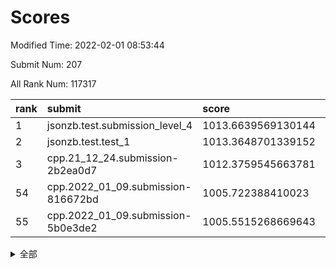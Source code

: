 # Scores

Modified Time: 2022-02-01 08:53:44

Submit Num: 207

All Rank Num: 117317

| rank |               submit               |       score        |       sigma        | pk_num |
| :--- | :--------------------------------- | :----------------- | :----------------- | :----- |
| 1    | jsonzb.test.submission_level_4     | 1013.6639569130144 | 0.8309001666546663 | 2266   |
| 2    | jsonzb.test.test_1                 | 1013.3648701339152 | 0.820263142388635  | 2265   |
| 3    | cpp.21_12_24.submission-2b2ea0d7   | 1012.3759545663781 | 0.8020919041918595 | 2268   |
| 54   | cpp.2022_01_09.submission-816672bd | 1005.722388410023  | 0.7222484640997112 | 2270   |
| 55   | cpp.2022_01_09.submission-5b0e3de2 | 1005.5515268669643 | 0.7229248714960602 | 2267   |


<details>
<summary>全部</summary>

| rank |                 submit                 |       score        |       sigma        | pk_num |
| :--- | :------------------------------------- | :----------------- | :----------------- | :----- |
| 1    | jsonzb.test.submission_level_4         | 1013.6639569130144 | 0.8309001666546663 | 2266   |
| 2    | jsonzb.test.test_1                     | 1013.3648701339152 | 0.820263142388635  | 2265   |
| 3    | cpp.21_12_24.submission-2b2ea0d7       | 1012.3759545663781 | 0.8020919041918595 | 2268   |
| 4    | gobigger.level_3.submission_level_3_25 | 1012.0387576507002 | 0.7892551053929898 | 2269   |
| 5    | gobigger.level_3.submission_level_3_35 | 1011.8327967809306 | 0.7825495730048949 | 2270   |
| 6    | gobigger.level_3.submission_level_3_6  | 1011.4287286652376 | 0.7448848306266872 | 2270   |
| 7    | gobigger.level_3.submission_level_3_14 | 1011.2569697898048 | 0.7758085332795387 | 2268   |
| 8    | gobigger.level_3.submission_level_3_0  | 1010.844046972841  | 0.7691574790618797 | 2261   |
| 9    | gobigger.level_3.submission_level_3_36 | 1010.8370069224752 | 0.7663600598160715 | 2265   |
| 10   | gobigger.level_3.submission_level_3_39 | 1010.7285063076935 | 0.7626201466884127 | 2269   |
| 11   | gobigger.level_3.submission_level_3_9  | 1010.7118125615732 | 0.770410612777636  | 2267   |
| 12   | gobigger.level_3.submission_level_3_33 | 1010.7051626080844 | 0.7567341050501135 | 2271   |
| 13   | gobigger.level_3.submission_level_3_2  | 1010.623888525037  | 0.789700124787735  | 2267   |
| 14   | gobigger.level_3.submission_level_3_23 | 1010.6160486859233 | 0.7811604258222088 | 2273   |
| 15   | gobigger.level_3.submission_level_3_34 | 1010.559996006456  | 0.7663107478539759 | 2261   |
| 16   | gobigger.level_3.submission_level_3_40 | 1010.548669845107  | 0.759913628434557  | 2269   |
| 17   | gobigger.level_3.submission_level_3_30 | 1010.5258477141992 | 0.7590410704475932 | 2274   |
| 18   | gobigger.level_3.submission_level_3_15 | 1010.4774121432364 | 0.7338631690937716 | 2268   |
| 19   | gobigger.level_3.submission_level_3_31 | 1010.4690683333613 | 0.7858196156679653 | 2271   |
| 20   | gobigger.level_3.submission_level_3_18 | 1010.3759931083808 | 0.7475957329499318 | 2264   |
| 21   | gobigger.level_3.submission_level_3_5  | 1010.1934350267795 | 0.7587144333415808 | 2265   |
| 22   | gobigger.level_3.submission_level_3_49 | 1010.1526982736334 | 0.7940029254245959 | 2265   |
| 23   | gobigger.level_3.submission_level_3_16 | 1010.1497668195658 | 0.7565958548257729 | 2268   |
| 24   | gobigger.level_3.submission_level_3_48 | 1010.110908363882  | 0.7526787045307763 | 2269   |
| 25   | gobigger.level_3.submission_level_3_38 | 1010.0704341372609 | 0.7660449995034082 | 2270   |
| 26   | gobigger.level_3.submission_level_3_43 | 1010.0237799025997 | 0.7593689006978847 | 2267   |
| 27   | gobigger.level_3.submission_level_3_26 | 1009.9985364920883 | 0.7716349132704918 | 2264   |
| 28   | gobigger.level_3.submission_level_3_13 | 1009.9628619221317 | 0.7742864672075325 | 2265   |
| 29   | gobigger.level_3.submission_level_3_4  | 1009.9501949958639 | 0.7467135938066198 | 2271   |
| 30   | gobigger.level_3.submission_level_3_42 | 1009.8455930440027 | 0.7545517924171605 | 2260   |
| 31   | gobigger.level_3.submission_level_3_32 | 1009.8367961327933 | 0.7529825959214841 | 2267   |
| 32   | gobigger.level_3.submission_level_3_1  | 1009.8327547885032 | 0.7529966111859882 | 2268   |
| 33   | gobigger.level_3.submission_level_3_45 | 1009.8074332810039 | 0.749483676568549  | 2274   |
| 34   | gobigger.level_3.submission_level_3_47 | 1009.5933130084607 | 0.7250276789469704 | 2271   |
| 35   | gobigger.level_3.submission_level_3_11 | 1009.5689687236382 | 0.7743885671404985 | 2273   |
| 36   | gobigger.level_3.submission_level_3_27 | 1009.5514322814098 | 0.7446656660914425 | 2266   |
| 37   | gobigger.level_3.submission_level_3_12 | 1009.4616069967561 | 0.7354266764585553 | 2275   |
| 38   | gobigger.level_3.submission_level_3_8  | 1009.4285090631354 | 0.7458049597618108 | 2266   |
| 39   | gobigger.level_3.submission_level_3_19 | 1009.411268440746  | 0.747435959927319  | 2264   |
| 40   | gobigger.level_3.submission_level_3_29 | 1009.2938645292827 | 0.7564750613758865 | 2266   |
| 41   | gobigger.level_3.submission_level_3_41 | 1009.1857353118974 | 0.7509936289318226 | 2269   |
| 42   | gobigger.level_3.submission_level_3_46 | 1009.160567692577  | 0.7342777837145847 | 2269   |
| 43   | gobigger.level_3.submission_level_3_44 | 1009.1464702206147 | 0.7450128048801828 | 2266   |
| 44   | gobigger.level_3.submission_level_3_24 | 1009.0394201934334 | 0.7377083860319663 | 2263   |
| 45   | gobigger.level_3.submission_level_3_20 | 1009.0165684428523 | 0.7424657535232528 | 2269   |
| 46   | gobigger.level_3.submission_level_3_28 | 1009.0160286165642 | 0.7182850547211471 | 2269   |
| 47   | gobigger.level_3.submission_level_3_10 | 1008.9116496243004 | 0.744876158881701  | 2270   |
| 48   | gobigger.level_3.submission_level_3_21 | 1008.8165308308337 | 0.7405175288459163 | 2264   |
| 49   | gobigger.level_3.submission_level_3_37 | 1008.6932959774257 | 0.7704087632744486 | 2268   |
| 50   | gobigger.level_3.submission_level_3_7  | 1008.614451975971  | 0.7624962786417531 | 2274   |
| 51   | gobigger.level_3.submission_level_3_3  | 1008.6090806055236 | 0.7389400601443818 | 2266   |
| 52   | gobigger.level_3.submission_level_3_22 | 1008.5123645633356 | 0.7488636321307132 | 2270   |
| 53   | gobigger.level_3.submission_level_3_17 | 1008.278378268127  | 0.7428384414944059 | 2263   |
| 54   | cpp.2022_01_09.submission-816672bd     | 1005.722388410023  | 0.7222484640997112 | 2270   |
| 55   | cpp.2022_01_09.submission-5b0e3de2     | 1005.5515268669643 | 0.7229248714960602 | 2267   |
| 56   | gobigger.level_1.submission_level_1_21 | 1004.8162997986617 | 0.732508019200638  | 2265   |
| 57   | gobigger.level_1.submission_level_1_17 | 1004.8026430895376 | 0.7075437346011056 | 2266   |
| 58   | gobigger.level_1.submission_level_1_47 | 1004.7883795344784 | 0.7256474776258053 | 2266   |
| 59   | gobigger.level_1.submission_level_1_1  | 1004.3962533212716 | 0.7179324630679544 | 2265   |
| 60   | gobigger.level_1.submission_level_1_2  | 1004.2255486330326 | 0.7141712255663872 | 2265   |
| 61   | gobigger.level_1.submission_level_1_29 | 1004.1901217266123 | 0.7201683492180103 | 2267   |
| 62   | gobigger.level_1.submission_level_1_33 | 1004.1123035488071 | 0.722486584380136  | 2267   |
| 63   | gobigger.level_1.submission_level_1_19 | 1004.1043394091861 | 0.7165710783278202 | 2267   |
| 64   | gobigger.level_1.submission_level_1_22 | 1003.9985367017323 | 0.714099080143236  | 2266   |
| 65   | gobigger.level_1.submission_level_1_46 | 1003.9743457291356 | 0.718027317094628  | 2268   |
| 66   | gobigger.level_1.submission_level_1_41 | 1003.9579666702152 | 0.7291985515819162 | 2269   |
| 67   | gobigger.level_1.submission_level_1_48 | 1003.9121075749878 | 0.722697668240888  | 2263   |
| 68   | gobigger.level_1.submission_level_1_45 | 1003.7289135213601 | 0.7028866454796056 | 2267   |
| 69   | gobigger.level_1.submission_level_1_15 | 1003.6863028783492 | 0.7136845720366726 | 2265   |
| 70   | gobigger.level_1.submission_level_1_34 | 1003.5473903508886 | 0.7284243481531583 | 2268   |
| 71   | gobigger.level_1.submission_level_1_44 | 1003.5437459800303 | 0.7189831047660468 | 2265   |
| 72   | gobigger.level_1.submission_level_1_6  | 1003.5032409976986 | 0.7136145454840092 | 2268   |
| 73   | gobigger.level_1.submission_level_1_12 | 1003.4731347725032 | 0.7239664049153678 | 2268   |
| 74   | gobigger.level_1.submission_level_1_32 | 1003.470966699623  | 0.719316858865479  | 2266   |
| 75   | gobigger.level_1.submission_level_1_39 | 1003.4593802445313 | 0.7430692437409332 | 2268   |
| 76   | gobigger.level_1.submission_level_1_40 | 1003.4531225964552 | 0.7267323425676765 | 2264   |
| 77   | gobigger.level_1.submission_level_1_42 | 1003.3657796825701 | 0.7186163236191471 | 2267   |
| 78   | gobigger.level_1.submission_level_1_3  | 1003.3633271210846 | 0.7327894261995526 | 2269   |
| 79   | gobigger.level_1.submission_level_1_5  | 1003.309432656619  | 0.7121531695086409 | 2270   |
| 80   | gobigger.level_1.submission_level_1_30 | 1003.3064901753405 | 0.7230434909967018 | 2265   |
| 81   | gobigger.level_1.submission_level_1_8  | 1003.2895743820139 | 0.7223561945027147 | 2266   |
| 82   | gobigger.level_1.submission_level_1_7  | 1003.2309692615854 | 0.7264711472489005 | 2271   |
| 83   | gobigger.level_1.submission_level_1_9  | 1003.214440005435  | 0.7271513516373337 | 2268   |
| 84   | gobigger.level_1.submission_level_1_10 | 1003.2049642166032 | 0.7271326241773266 | 2267   |
| 85   | gobigger.level_1.submission_level_1_23 | 1003.1051756504224 | 0.7189659949979903 | 2265   |
| 86   | gobigger.level_1.submission_level_1_31 | 1003.0322225906931 | 0.7114315056042446 | 2266   |
| 87   | gobigger.level_1.submission_level_1_37 | 1002.9726050509315 | 0.7178015922152422 | 2265   |
| 88   | gobigger.level_1.submission_level_1_27 | 1002.9232933769222 | 0.7190577705174749 | 2266   |
| 89   | gobigger.level_1.submission_level_1_13 | 1002.911569395343  | 0.7150323644749053 | 2279   |
| 90   | gobigger.level_1.submission_level_1_20 | 1002.8511947950941 | 0.7137615198051689 | 2265   |
| 91   | gobigger.level_1.submission_level_1_43 | 1002.841887098691  | 0.7122907193250927 | 2270   |
| 92   | gobigger.level_1.submission_level_1_24 | 1002.7902472380972 | 0.7111271071905553 | 2273   |
| 93   | gobigger.level_1.submission_level_1_18 | 1002.7778140293528 | 0.7182169178675133 | 2270   |
| 94   | gobigger.level_1.submission_level_1_0  | 1002.7653630466017 | 0.713993079857263  | 2266   |
| 95   | gobigger.level_1.submission_level_1_4  | 1002.7188143437581 | 0.7324367839388719 | 2264   |
| 96   | gobigger.level_1.submission_level_1_14 | 1002.6566183902958 | 0.7262221210145695 | 2263   |
| 97   | gobigger.level_1.submission_level_1_36 | 1002.4795597911307 | 0.7076125747975223 | 2260   |
| 98   | gobigger.level_1.submission_level_1_28 | 1002.4368201042496 | 0.7066796946691157 | 2266   |
| 99   | gobigger.level_1.submission_level_1_11 | 1002.3799067149391 | 0.7147159865762938 | 2264   |
| 100  | gobigger.level_1.submission_level_1_26 | 1002.3019102176972 | 0.7058085245572479 | 2267   |
| 101  | gobigger.level_1.submission_level_1_35 | 1002.2620768107669 | 0.7203533036311803 | 2261   |
| 102  | gobigger.level_1.submission_level_1_49 | 1001.8523869842559 | 0.7038808449842853 | 2268   |
| 103  | gobigger.level_1.submission_level_1_25 | 1001.677210951437  | 0.7204436815156657 | 2268   |
| 104  | gobigger.level_1.submission_level_1_16 | 1001.625262449883  | 0.7270385808505615 | 2269   |
| 105  | gobigger.level_1.submission_level_1_38 | 1001.3475129278744 | 0.7096774024493651 | 2270   |
| 106  | gobigger.random.submission_random_46   | 997.6189933281554  | 0.7037221849066034 | 2265   |
| 107  | gobigger.random.submission_random_3    | 997.2692806416059  | 0.7118807146358656 | 2267   |
| 108  | gobigger.random.submission_random_43   | 997.1468432242038  | 0.7065337406792892 | 2270   |
| 109  | gobigger.random.submission_random_16   | 997.1462223976416  | 0.7007969650756865 | 2266   |
| 110  | gobigger.random.submission_random_36   | 997.03883607134    | 0.7188149456677412 | 2269   |
| 111  | gobigger.random.submission_random_24   | 996.7739681659197  | 0.7138165666920837 | 2271   |
| 112  | gobigger.random.submission_random_48   | 996.7069474264334  | 0.7008242419080956 | 2266   |
| 113  | gobigger.random.submission_random_45   | 996.6674986704548  | 0.7077552463014223 | 2266   |
| 114  | gobigger.random.submission_random_37   | 996.6604787554891  | 0.7126590816125888 | 2270   |
| 115  | gobigger.random.submission_random_32   | 996.5884248379964  | 0.7045238998199884 | 2266   |
| 116  | gobigger.random.submission_random_23   | 996.5299242777238  | 0.7232722809979778 | 2269   |
| 117  | gobigger.random.submission_random_5    | 996.4678176951123  | 0.7096398561115471 | 2263   |
| 118  | gobigger.random.submission_random_21   | 996.4159442852603  | 0.7168648909178825 | 2265   |
| 119  | gobigger.random.submission_random_8    | 996.3849007927055  | 0.7064560509771601 | 2266   |
| 120  | gobigger.random.submission_random_14   | 996.329751319742   | 0.7039039848489627 | 2271   |
| 121  | gobigger.random.submission_random_47   | 996.3038330348076  | 0.7157755684467866 | 2263   |
| 122  | gobigger.random.submission_random_40   | 996.1607200896528  | 0.7149323601205793 | 2268   |
| 123  | gobigger.random.submission_random_17   | 995.9975754066681  | 0.7110210084276918 | 2272   |
| 124  | gobigger.random.submission_random_6    | 995.9704510744799  | 0.7208219638469329 | 2269   |
| 125  | gobigger.random.submission_random_20   | 995.9561893458125  | 0.7233615229497805 | 2269   |
| 126  | gobigger.random.submission_random_35   | 995.9275759224066  | 0.7161026552298682 | 2269   |
| 127  | gobigger.random.submission_random_49   | 995.8676638619241  | 0.7170084218993122 | 2265   |
| 128  | gobigger.random.submission_random_28   | 995.8056429787163  | 0.7139424516740535 | 2273   |
| 129  | gobigger.random.submission_random_42   | 995.7193083311408  | 0.7216227948092101 | 2265   |
| 130  | gobigger.random.submission_random_2    | 995.7125771186059  | 0.7040939776141163 | 2264   |
| 131  | gobigger.random.submission_random_41   | 995.6622289705209  | 0.710815073881914  | 2270   |
| 132  | gobigger.random.submission_random_33   | 995.6614403834251  | 0.7171384921901816 | 2266   |
| 133  | gobigger.random.submission_random_38   | 995.6597293617841  | 0.7167715935299536 | 2264   |
| 134  | gobigger.random.submission_random_27   | 995.5445840958946  | 0.7201615093550691 | 2270   |
| 135  | gobigger.random.submission_random_10   | 995.4867750755241  | 0.7118433987356537 | 2263   |
| 136  | gobigger.random.submission_random_11   | 995.4632442814343  | 0.7205401643463072 | 2265   |
| 137  | gobigger.random.submission_random_18   | 995.362809000517   | 0.7061043632670775 | 2272   |
| 138  | gobigger.random.submission_random_15   | 995.3281057591466  | 0.7222465057284924 | 2266   |
| 139  | gobigger.random.submission_random_1    | 995.3058968545344  | 0.7043511590123943 | 2260   |
| 140  | gobigger.random.submission_random_13   | 995.2761886818889  | 0.7109393803604843 | 2267   |
| 141  | gobigger.random.submission_random_44   | 995.2673232394571  | 0.7215343602190322 | 2263   |
| 142  | gobigger.random.submission_random_19   | 995.2646970997278  | 0.7044459255751663 | 2273   |
| 143  | gobigger.random.submission_random_26   | 995.2318918496117  | 0.7165056875121194 | 2270   |
| 144  | gobigger.random.submission_random_9    | 995.2217685056709  | 0.715580372964372  | 2272   |
| 145  | gobigger.random.submission_random_4    | 995.1564459983001  | 0.7071982875047395 | 2265   |
| 146  | gobigger.random.submission_random_22   | 995.1168674346713  | 0.7179944022935237 | 2264   |
| 147  | gobigger.random.submission_random_7    | 995.0604922399367  | 0.7193180114926965 | 2261   |
| 148  | gobigger.random.submission_random_31   | 994.9677853621394  | 0.71879771607171   | 2264   |
| 149  | gobigger.random.submission_random_30   | 994.8321734637965  | 0.7187197699017983 | 2262   |
| 150  | gobigger.random.submission_random_34   | 994.7460286145231  | 0.7170164278617716 | 2267   |
| 151  | gobigger.random.submission_random_12   | 994.710182760307   | 0.716576675164078  | 2269   |
| 152  | gobigger.random.submission_random_0    | 994.6697765092991  | 0.7124478360266738 | 2266   |
| 153  | gobigger.random.submission_random_25   | 994.6288543782093  | 0.6995847284885931 | 2264   |
| 154  | gobigger.random.submission_random_29   | 994.4166369692635  | 0.7198009714988197 | 2263   |
| 155  | gobigger.random.submission_random_39   | 994.330504612385   | 0.7105494450490727 | 2263   |
| 156  | gobigger.level_2.submission_level_2_27 | 993.9611844251857  | 0.7244816698243309 | 2267   |
| 157  | gobigger.level_2.submission_level_2_6  | 993.9433304528338  | 0.7402800208382909 | 2269   |
| 158  | gobigger.level_2.submission_level_2_43 | 993.5684693357124  | 0.7244166599340025 | 2269   |
| 159  | gobigger.level_2.submission_level_2_19 | 993.380569105467   | 0.751438970906889  | 2260   |
| 160  | gobigger.level_2.submission_level_2_47 | 993.2381546607196  | 0.7402521211166173 | 2265   |
| 161  | gobigger.level_2.submission_level_2_38 | 993.1822899609164  | 0.7323179173472769 | 2267   |
| 162  | gobigger.level_2.submission_level_2_9  | 993.0775766293657  | 0.7351577447633848 | 2263   |
| 163  | gobigger.level_2.submission_level_2_45 | 993.0237287846434  | 0.7470523351136091 | 2268   |
| 164  | gobigger.level_2.submission_level_2_25 | 992.8859574921966  | 0.723335081474859  | 2269   |
| 165  | gobigger.level_2.submission_level_2_18 | 992.7944814766927  | 0.7496437243172234 | 2268   |
| 166  | gobigger.level_2.submission_level_2_11 | 992.7699955813681  | 0.749240044401595  | 2269   |
| 167  | gobigger.level_2.submission_level_2_48 | 992.65784063977    | 0.7242561886747652 | 2265   |
| 168  | gobigger.level_2.submission_level_2_2  | 992.6395996188656  | 0.7443938702926413 | 2270   |
| 169  | gobigger.level_2.submission_level_2_36 | 992.5860140859669  | 0.7407752868804013 | 2265   |
| 170  | gobigger.level_2.submission_level_2_23 | 992.5658517020172  | 0.74012615435379   | 2267   |
| 171  | gobigger.level_2.submission_level_2_5  | 992.5645245707182  | 0.7483843125704157 | 2260   |
| 172  | gobigger.level_2.submission_level_2_33 | 992.5124722301456  | 0.7448458440611425 | 2261   |
| 173  | gobigger.level_2.submission_level_2_4  | 992.508097645775   | 0.7464563399952752 | 2267   |
| 174  | gobigger.level_2.submission_level_2_31 | 992.4895776865942  | 0.7400561444554117 | 2269   |
| 175  | gobigger.level_2.submission_level_2_1  | 992.3745870838604  | 0.7385447830724184 | 2269   |
| 176  | gobigger.level_2.submission_level_2_15 | 992.3457835318491  | 0.7283228088369079 | 2268   |
| 177  | gobigger.level_2.submission_level_2_12 | 992.3256221872948  | 0.7422235039034699 | 2271   |
| 178  | gobigger.level_2.submission_level_2_26 | 992.2465958905868  | 0.7417713691181405 | 2267   |
| 179  | gobigger.level_2.submission_level_2_46 | 992.2331683226354  | 0.7367333471407181 | 2263   |
| 180  | gobigger.level_2.submission_level_2_37 | 992.1554642652359  | 0.7327620183744564 | 2267   |
| 181  | gobigger.level_2.submission_level_2_49 | 992.0848619593302  | 0.736369132448406  | 2266   |
| 182  | gobigger.level_2.submission_level_2_44 | 992.082966532465   | 0.7304454709339828 | 2266   |
| 183  | gobigger.level_2.submission_level_2_41 | 992.0650950959205  | 0.753914533298931  | 2272   |
| 184  | gobigger.level_2.submission_level_2_17 | 991.9861343201198  | 0.7371959298007664 | 2259   |
| 185  | gobigger.level_2.submission_level_2_21 | 991.8953145291073  | 0.7518176679401959 | 2264   |
| 186  | gobigger.level_2.submission_level_2_34 | 991.8283210238943  | 0.7665424992936574 | 2265   |
| 187  | gobigger.level_2.submission_level_2_28 | 991.8172057949736  | 0.7574352413885296 | 2266   |
| 188  | gobigger.level_2.submission_level_2_8  | 991.7801301777599  | 0.759325535306309  | 2272   |
| 189  | gobigger.level_2.submission_level_2_14 | 991.7172359516334  | 0.7379226344347414 | 2261   |
| 190  | gobigger.level_2.submission_level_2_39 | 991.6777995992445  | 0.7613929823717261 | 2270   |
| 191  | gobigger.level_2.submission_level_2_40 | 991.6443174451183  | 0.7581272823440796 | 2265   |
| 192  | gobigger.level_2.submission_level_2_22 | 991.5967818999394  | 0.7317990937713641 | 2269   |
| 193  | gobigger.level_2.submission_level_2_30 | 991.5920483955207  | 0.7573938829612394 | 2268   |
| 194  | gobigger.level_2.submission_level_2_16 | 991.4166276410413  | 0.7382057616232786 | 2266   |
| 195  | gobigger.level_2.submission_level_2_32 | 991.2241039948677  | 0.7381805200423306 | 2264   |
| 196  | gobigger.level_2.submission_level_2_35 | 991.2078235552211  | 0.7421753540436318 | 2268   |
| 197  | gobigger.level_2.submission_level_2_29 | 991.1254330617352  | 0.7801956765088985 | 2269   |
| 198  | gobigger.level_2.submission_level_2_7  | 991.0433804614173  | 0.7524132456504977 | 2272   |
| 199  | gobigger.level_2.submission_level_2_10 | 991.0425815446346  | 0.7479753315809259 | 2271   |
| 200  | gobigger.level_2.submission_level_2_13 | 990.9034295567668  | 0.7717291622852628 | 2268   |
| 201  | gobigger.level_2.submission_level_2_3  | 990.8810016382324  | 0.7506208047457945 | 2268   |
| 202  | gobigger.level_2.submission_level_2_24 | 990.8607386027197  | 0.7482705772055853 | 2264   |
| 203  | gobigger.level_2.submission_level_2_42 | 990.8475248362907  | 0.7510726920837313 | 2269   |
| 204  | gobigger.level_2.submission_level_2_0  | 990.8238338750018  | 0.7571731841392185 | 2267   |
| 205  | gobigger.level_2.submission_level_2_20 | 989.0044785048898  | 0.8057587693213184 | 2262   |
| 206  | gobigger.none.submission_none_1        | 977.9798505803188  | 1.2169088600744458 | 2261   |
| 207  | gobigger.none.submission_none_0        | 976.0988466286665  | 1.3651335526278827 | 2272   |

</details>